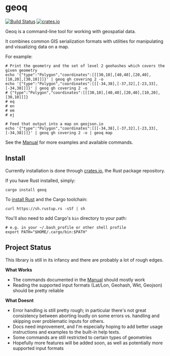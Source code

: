# geoq

[![Build Status](https://travis-ci.org/worace/geoq.svg?branch=master)](https://travis-ci.org/worace/geoq)
[![crates.io](https://img.shields.io/badge/crates.io-v0.0.1-orange.svg)](https://crates.io/crates/geoq)

Geoq is a command-line tool for working with geospatial data.

It combines common GIS serialization formats with utilities for manipulating and visualizing data on a map.

For example:

```
# Print the geometry and the set of level 2 geohashes which covers the given geometry
echo '{"type":"Polygon","coordinates":[[[30,10],[40,40],[20,40],[10,20],[30,10]]]}' | geoq gh covering 2 -o
echo '{"type":"Polygon","coordinates":[[[-34,38],[-37,32],[-23,33],[-34,38]]]}' | geoq gh covering 2 -o
# {"type":"Polygon","coordinates":[[[30,10],[40,40],[20,40],[10,20],[30,10]]]}
# eq
# en
# em
# ej

# Feed that output into a map on geojson.io
echo '{"type":"Polygon","coordinates":[[[-34,38],[-37,32],[-23,33],[-34,38]]]}' | geoq gh covering 2 -o | geoq map
```

See the [Manual](https://github.com/worace/geoq/blob/master/manual.md) for more examples and available commands.

## Install

Currently installation is done through [crates.io](http://crates.io/), the Rust package repository.

If you have Rust installed, simply:

```
cargo install geoq
```

To [install Rust](https://www.rust-lang.org/en-US/install.html) and the Cargo toolchain:

```
curl https://sh.rustup.rs -sSf | sh
```

You'll also need to add Cargo's `bin` directory to your path:

```
# e.g. in your ~/.bash_profile or other shell profile
export PATH="$HOME/.cargo/bin:$PATH"
```

## Project Status

This library is still in its infancy and there are probably a lot of rough edges.

**What Works**

* The commands documented in the [Manual](https://github.com/worace/geoq/blob/master/manual.md) should mostly work
* Reading the supported input formats (Lat/Lon, Geohash, Wkt, Geojson) should be pretty reliable

**What Doesnt**

* Error handling is still pretty rough; in particular there's not great consistency between aborting loudly on some errors vs. handling and skipping over problematic inputs for others.
* Docs need improvement, and I'm especially hoping to add better usage instructions and examples to the built-in help texts.
* Some commands are still restricted to certain types of geometries
* Hopefully more features will be added soon, as well as potentially more supported input formats
